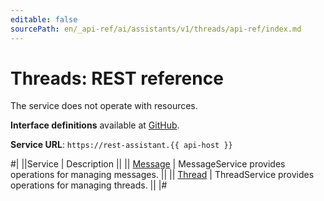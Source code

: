```yaml
---
editable: false
sourcePath: en/_api-ref/ai/assistants/v1/threads/api-ref/index.md
---
```


# Threads: REST reference

The service does not operate with resources.

**Interface definitions** available at [GitHub](https://github.com/yandex-cloud/cloudapi/tree/master/yandex/cloud/ai/assistants/v1/threads).

**Service URL**: `https://rest-assistant.{{ api-host }}`

#|
||Service | Description ||
|| [Message](Message/index.md) | MessageService provides operations for managing messages. ||
|| [Thread](Thread/index.md) | ThreadService provides operations for managing threads. ||
|#
